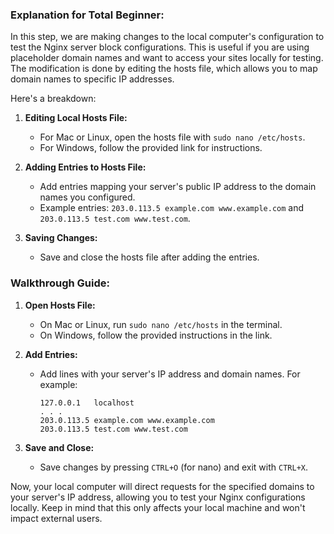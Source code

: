 ### Explanation for Total Beginner:

In this step, we are making changes to the local computer's configuration to test the Nginx server block configurations. This is useful if you are using placeholder domain names and want to access your sites locally for testing. The modification is done by editing the hosts file, which allows you to map domain names to specific IP addresses.

Here's a breakdown:

1. **Editing Local Hosts File:**
   - For Mac or Linux, open the hosts file with `sudo nano /etc/hosts`.
   - For Windows, follow the provided link for instructions.

2. **Adding Entries to Hosts File:**
   - Add entries mapping your server's public IP address to the domain names you configured.
   - Example entries: `203.0.113.5 example.com www.example.com` and `203.0.113.5 test.com www.test.com`.

3. **Saving Changes:**
   - Save and close the hosts file after adding the entries.

### Walkthrough Guide:

1. **Open Hosts File:**
   - On Mac or Linux, run `sudo nano /etc/hosts` in the terminal.
   - On Windows, follow the provided instructions in the link.

2. **Add Entries:**
   - Add lines with your server's IP address and domain names. For example:
     ```
     127.0.0.1   localhost
     . . .
     203.0.113.5 example.com www.example.com
     203.0.113.5 test.com www.test.com
     ```
3. **Save and Close:**
   - Save changes by pressing `CTRL+O` (for nano) and exit with `CTRL+X`.

Now, your local computer will direct requests for the specified domains to your server's IP address, allowing you to test your Nginx configurations locally. Keep in mind that this only affects your local machine and won't impact external users.

